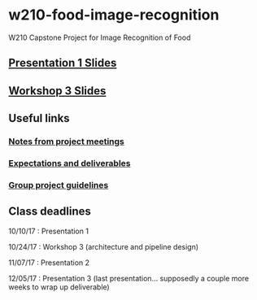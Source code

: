 # w210-food-image-recognition
W210 Capstone Project for Image Recognition of Food

## [Presentation 1 Slides](https://docs.google.com/presentation/d/1sENv0nJ4NePzaM3W_ue4z5ibSIiScoV83BRom1V7Cts/edit?usp=sharing)

## [Workshop 3 Slides](https://docs.google.com/presentation/d/1B3jfyS-w944U3l0hexdWsBhgDp36QlR_N21YjB8G5nw/edit?usp=sharing)

## Useful links

### [Notes from project meetings](https://docs.google.com/document/d/1ZRbHr85DDHyFNUwm1Y-xX-1y0ikdkIl3YG1EOnwC0fE/edit)

### [Expectations and deliverables](https://docs.google.com/document/d/16K7DXZ6S2Npp3DCzTI--TSAD8kXtRq7N2nsLoDm-EyY/edit)

### [Group project guidelines](https://docs.google.com/document/d/19nNX8YWXchRivXPseNrR9A6Pg80_tSnfT318TCQIVKQ/edit)

## Class deadlines

10/10/17 : Presentation 1

10/24/17 : Workshop 3 (architecture and pipeline design)

11/07/17 : Presentation 2

12/05/17 : Presentation 3 (last presentation... supposedly a couple more weeks to wrap up deliverable)
